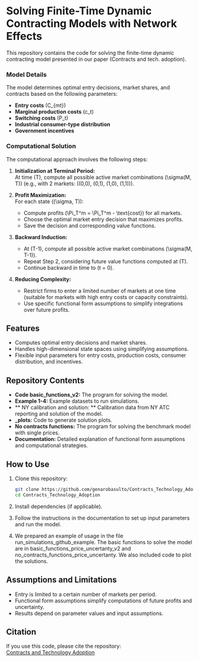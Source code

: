 # Solving Finite-Time Dynamic Contracting Models with Network Effects

This repository contains the code for solving the finite-time dynamic contracting model presented in our paper (Contracts and tech. adoption).

### Model Details

The model determines optimal entry decisions, market shares, and contracts based on the following parameters:  
- **Entry costs** \(C_{mt}\)  
- **Marginal production costs** \(c_t\)  
- **Switching costs** \(P_t\)  
- **Industrial consumer-type distribution**  
- **Government incentives**  

### Computational Solution

The computational approach involves the following steps:  

1. **Initialization at Terminal Period:**  
   At time \(T\), compute all possible active market combinations \(\sigma(M, T)\) (e.g., with 2 markets: \((0,0), (0,1), (1,0), (1,1)\)).  

2. **Profit Maximization:**  
   For each state \((\sigma, T)\):  
   - Compute profits \(\Pi_T^m = \Pi_T^m - \text{cost}\) for all markets.  
   - Choose the optimal market entry decision that maximizes profits.  
   - Save the decision and corresponding value functions.  

3. **Backward Induction:**  
   - At \(T-1\), compute all possible active market combinations \(\sigma(M, T-1)\).  
   - Repeat Step 2, considering future value functions computed at \(T\).  
   - Continue backward in time to \(t = 0\).  

4. **Reducing Complexity:**  
   - Restrict firms to enter a limited number of markets at one time (suitable for markets with high entry costs or capacity constraints).  
   - Use specific functional form assumptions to simplify integrations over future profits.

## Features

- Computes optimal entry decisions and market shares.  
- Handles high-dimensional state spaces using simplifying assumptions.  
- Flexible input parameters for entry costs, production costs, consumer distribution, and incentives.

## Repository Contents

- **Code basic_functions_v2:** The program for solving the model.  
- **Example 1-4:** Example datasets to run simulations.
- ** NY calibration and solution: ** Calibration data from NY ATC reporting and solution of the model.
- **_plots:** Code to generate solution plots.
- **No contracts functions:** The program for solving the benchmark model with single prices.  
- **Documentation:** Detailed explanation of functional form assumptions and computational strategies.

## How to Use

1. Clone this repository:  
   ```bash
   git clone https://github.com/genarobasulto/Contracts_Technology_Adoption
   cd Contracts_Technology_Adoption
   ```

2. Install dependencies (if applicable).  

3. Follow the instructions in the documentation to set up input parameters and run the model.

4. We prepared an example of usage in the file run_simulations_github_example.
   The basic functions to solve the model are in basic_functions_price_uncertanty_v2 and
   no_contracts_functions_price_uncertanty. We also included code to plot the solutions. 

## Assumptions and Limitations

- Entry is limited to a certain number of markets per period.  
- Functional form assumptions simplify computations of future profits and uncertainty.  
- Results depend on parameter values and input assumptions.  

## Citation

If you use this code, please cite the repository:  
[Contracts and Technology Adoption](https://github.com/genarobasulto/Contracts_Technology_Adoption)  

